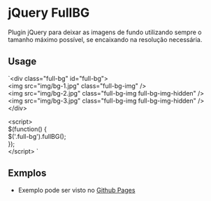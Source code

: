 # jQuery FullBG

Plugin jQuery para deixar as imagens de fundo utilizando sempre o tamanho máximo possível, se encaixando na resolução necessária.

## Usage
`&lt;div class=&quot;full-bg&quot; id=&quot;full-bg&quot;&gt;  
    &lt;img src=&quot;img/bg-1.jpg&quot; class=&quot;full-bg-img&quot; /&gt;  
    &lt;img src=&quot;img/bg-2.jpg&quot; class=&quot;full-bg-img full-bg-img-hidden&quot; /&gt;  
    &lt;img src=&quot;img/bg-3.jpg&quot; class=&quot;full-bg-img full-bg-img-hidden&quot; /&gt;  
&lt;/div&gt;  
  
&lt;script&gt;  
    $(function() {  
        $('.full-bg').fullBG();  
    });  
&lt;/script&gt;  `

## Exmplos 
- Exemplo pode ser visto no [Github Pages](http://luisdalmolin.github.com/jquery-fullbg/)